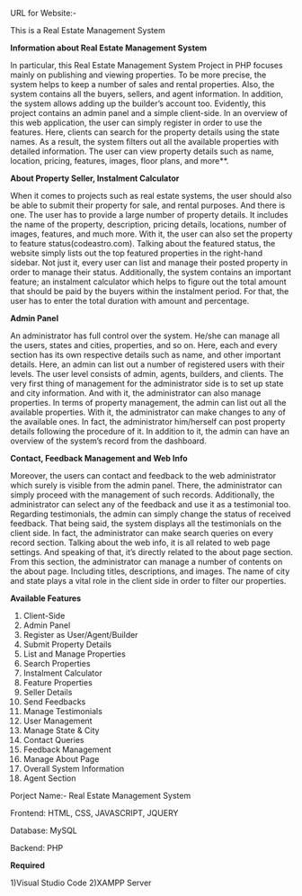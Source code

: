 URL for Website:-


This is a Real Estate Management System 

**Information about Real Estate Management System** 

In particular, this Real Estate Management System Project in PHP focuses mainly on publishing and viewing properties.
To be more precise, the system helps to keep a number of sales and rental properties. Also, the system contains all the buyers, sellers, and agent information. 
In addition, the system allows adding up the builder’s account too. Evidently, this project contains an admin panel and a simple client-side. 
In an overview of this web application, the user can simply register in order to use the features.
Here, clients can search for the property details using the state names. 
As a result, the system filters out all the available properties with detailed information. 
The user can view property details such as name, location, pricing, features, images, floor plans, and more**.

**About Property Seller, Instalment Calculator**

When it comes to projects such as  real estate systems, the user should also be able to submit their property for sale, and rental purposes. 
And there is one. 
The user has to provide a large number of property details. 
It includes the name of the property, description, pricing details, locations, number of images, features, and much more. 
With it, the user can also set the property to feature status(codeastro.com). Talking about the featured status, the website simply lists out the top featured properties in the right-hand sidebar.
Not just it, every user can list and manage their posted property in order to manage their status.
Additionally, the system contains an important feature; an instalment calculator which helps to figure out the total amount that should be paid by the buyers within the instalment period. 
For that, the user has to enter the total duration with amount and percentage.

**Admin Panel**

An administrator has full control over the system. 
He/she can manage all the users, states and cities, properties, and so on.
Here, each and every section has its own respective details such as name, and other important details.
Here, an admin can list out a number of registered users with their levels. 
The user level consists of admin, agents, builders, and clients. 
The very first thing of management for the administrator side is to set up state and city information.
And with it, the administrator can also manage properties. 
In terms of property management, the admin can list out all the available properties.
With it, the administrator can make changes to any of the available ones. 
In fact, the administrator him/herself can post property details following the procedure of it. 
In addition to it, the admin can have an overview of the system’s record from the dashboard.

**Contact, Feedback Management and Web Info**

Moreover, the users can contact and feedback to the web administrator which surely is visible from the admin panel. 
There, the administrator can simply proceed with the management of such records.
Additionally, the administrator can select any of the feedback and use it as a testimonial too.
Regarding testimonials, the admin can simply change the status of received feedback. 
That being said, the system displays all the testimonials on the client side. 
In fact, the administrator can make search queries on every record section.
Talking about the web info, it is all related to web page settings.
And speaking of that, it’s directly related to the about page section. 
From this section, the administrator can manage a number of contents on the about page.
Including titles, descriptions, and images. 
The name of city and state plays a vital role in the client side in order to filter our properties.

**Available Features**

1) Client-Side
2) Admin Panel 
3) Register as User/Agent/Builder
4) Submit Property Details
5) List and Manage Properties
6) Search Properties
7) Instalment Calculator
8) Feature Properties
9) Seller Details
10) Send Feedbacks
11) Manage Testimonials
12) User Management
13) Manage State & City
14) Contact Queries
15) Feedback Management
16) Manage About Page
17) Overall System Information
18) Agent Section


Porject Name:- Real Estate Management System

Frontend: HTML, CSS, JAVASCRIPT, JQUERY

Database: MySQL

Backend: PHP

**Required**

1)Visual Studio Code
2)XAMPP Server






















